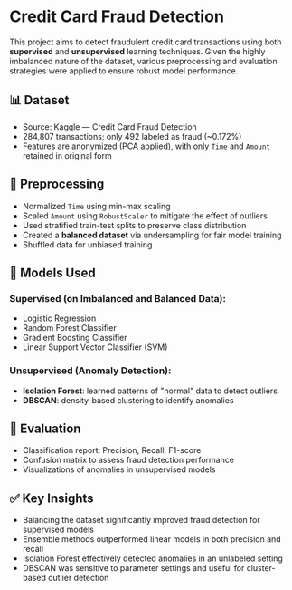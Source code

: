 # Credit Card Fraud Detection

This project aims to detect fraudulent credit card transactions using both **supervised** and **unsupervised** learning techniques. Given the highly imbalanced nature of the dataset, various preprocessing and evaluation strategies were applied to ensure robust model performance.

## 📊 Dataset
- Source: Kaggle — Credit Card Fraud Detection
- 284,807 transactions; only 492 labeled as fraud (~0.172%)
- Features are anonymized (PCA applied), with only `Time` and `Amount` retained in original form

## 🧹 Preprocessing
- Normalized `Time` using min-max scaling
- Scaled `Amount` using `RobustScaler` to mitigate the effect of outliers
- Used stratified train-test splits to preserve class distribution
- Created a **balanced dataset** via undersampling for fair model training
- Shuffled data for unbiased training

## 🧠 Models Used

### Supervised (on Imbalanced and Balanced Data):
- Logistic Regression
- Random Forest Classifier
- Gradient Boosting Classifier
- Linear Support Vector Classifier (SVM)

### Unsupervised (Anomaly Detection):
- **Isolation Forest**: learned patterns of "normal" data to detect outliers
- **DBSCAN**: density-based clustering to identify anomalies

## 🧪 Evaluation
- Classification report: Precision, Recall, F1-score
- Confusion matrix to assess fraud detection performance
- Visualizations of anomalies in unsupervised models

## ✅ Key Insights
- Balancing the dataset significantly improved fraud detection for supervised models
- Ensemble methods outperformed linear models in both precision and recall
- Isolation Forest effectively detected anomalies in an unlabeled setting
- DBSCAN was sensitive to parameter settings and useful for cluster-based outlier detection


